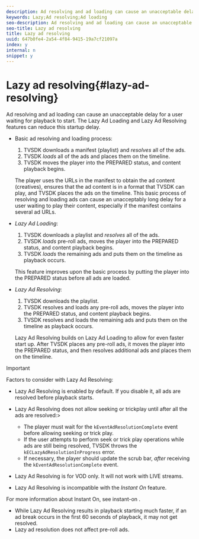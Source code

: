 ```yaml
---
description: Ad resolving and ad loading can cause an unacceptable delay for a user waiting for playback to start. The Lazy Ad Loading and Lazy Ad Resolving features can reduce this startup delay.
keywords: Lazy;Ad resolving;Ad loading
seo-description: Ad resolving and ad loading can cause an unacceptable delay for a user waiting for playback to start. The Lazy Ad Loading and Lazy Ad Resolving features can reduce this startup delay.
seo-title: Lazy ad resolving
title: Lazy ad resolving
uuid: 647b0fe4-2a54-4f84-9415-19a7cf21097a
index: y
internal: n
snippet: y
---
```


# Lazy ad resolving{#lazy-ad-resolving}

Ad resolving and ad loading can cause an unacceptable delay for a user waiting for playback to start. The Lazy Ad Loading and Lazy Ad Resolving features can reduce this startup delay.

* Basic ad resolving and loading process:

    1. TVSDK downloads a manifest (playlist) and *resolves* all of the ads.
    1. TVSDK *loads* all of the ads and places them on the timeline.
    1. TVSDK moves the player into the PREPARED status, and content playback begins.

  The player uses the URLs in the manifest to obtain the ad content (creatives), ensures that the ad content is in a format that TVSDK can play, and TVSDK places the ads on the timeline. This basic process of resolving and loading ads can cause an unacceptably long delay for a user waiting to play their content, especially if the manifest contains several ad URLs.

* *Lazy Ad Loading*:

    1. TVSDK downloads a playlist and *resolves* all of the ads.
    1. TVSDK *loads* pre-roll ads, moves the player into the PREPARED status, and content playback begins.
    1. TVSDK *loads* the remaining ads and puts them on the timeline as playback occurs.

  This feature improves upon the basic process by putting the player into the PREPARED status before all ads are loaded.

* *Lazy Ad Resolving*:

    1. TVSDK downloads the playlist.
    1. TVSDK resolves and loads any pre-roll ads, moves the player into the PREPARED status, and content playback begins.
    1. TVSDK resolves and loads the remaining ads and puts them on the timeline as playback occurs.

  Lazy Ad Resolving builds on Lazy Ad Loading to allow for even faster start up. After TVSDK places any pre-roll ads, it moves the player into the PREPARED status, and then resolves additional ads and places them on the timeline.

>[!IMPORTANT]
>
>Factors to consider with Lazy Ad Resolving:
>
>* Lazy Ad Resolving is enabled by default. If you disable it, all ads are resolved before playback starts. 
>* Lazy Ad Resolving does not allow seeking or trickplay until after all the ads are resolved:>
>    * The player must wait for the `kEventAdResolutionComplete` event before allowing seeking or trick play.
>    * If the user attempts to perform seek or trick play operations while ads are still being resolved, TVSDK throws the `kECLazyAdResolutionInProgress` error.
>    * If necessary, the player should update the scrub bar, *after* receiving the `kEventAdResolutionComplete` event. 
>
>* Lazy Ad Resolving is for VOD only. It will not work with LIVE streams.
>* Lazy Ad Resolving is incompatible with the *Instant On* feature. 
>
>  For more information about Instant On, see  instant-on . 
>
>* While Lazy Ad Resolving results in playback starting much faster, if an ad break occurs in the first 60 seconds of playback, it may not get resolved.
>* Lazy ad resolution does not affect pre-roll ads.
>


